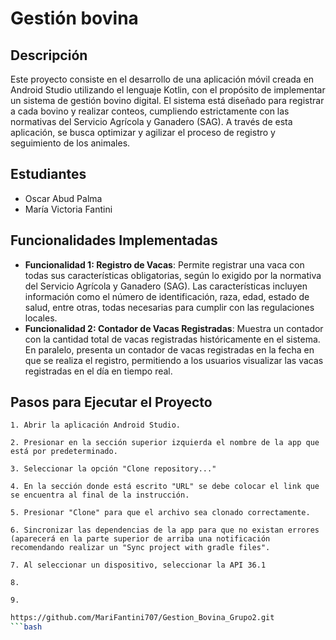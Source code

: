# Gestión bovina

## Descripción
Este proyecto consiste en el desarrollo de una aplicación móvil creada en Android Studio utilizando el lenguaje Kotlin, con el propósito de implementar un sistema de gestión bovino digital. El sistema está diseñado para registrar a cada bovino y realizar conteos, cumpliendo estrictamente con las normativas del Servicio Agrícola y Ganadero (SAG). 
A través de esta aplicación, se busca optimizar y agilizar el proceso de registro y seguimiento de los animales.

## Estudiantes
- Oscar Abud Palma
- María Victoria Fantini

## Funcionalidades Implementadas
- **Funcionalidad 1: Registro de Vacas**: Permite registrar una vaca con todas sus características obligatorias, según lo exigido por la normativa del Servicio Agrícola y Ganadero (SAG). Las características incluyen información como el número de identificación, raza, edad, estado de salud, entre otras, todas necesarias para cumplir con las regulaciones locales. 
- **Funcionalidad 2: Contador de Vacas Registradas**: Muestra un contador con la cantidad total de vacas registradas históricamente en el sistema. En paralelo, presenta un contador de vacas registradas en la fecha en que se realiza el registro, permitiendo a los usuarios visualizar las vacas registradas en el día en tiempo real.


## Pasos para Ejecutar el Proyecto
  
    1. Abrir la aplicación Android Studio.
   
    2. Presionar en la sección superior izquierda el nombre de la app que está por predeterminado.
   
    3. Seleccionar la opción "Clone repository..."
   
    4. En la sección donde está escrito "URL" se debe colocar el link que se encuentra al final de la instrucción.

    5. Presionar "Clone" para que el archivo sea clonado correctamente.
    
    6. Sincronizar las dependencias de la app para que no existan errores (aparecerá en la parte superior de arriba una notificación recomendando realizar un "Sync project with gradle files".

    7. Al seleccionar un dispositivo, seleccionar la API 36.1

    8.

    9.
   
   ```bash
   https://github.com/MariFantini707/Gestion_Bovina_Grupo2.git
   ```bash
  
